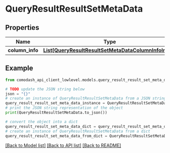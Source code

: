 # QueryResultResultSetMetaData


## Properties

Name | Type | Description | Notes
------------ | ------------- | ------------- | -------------
**column_info** | [**List[QueryResultResultSetMetaDataColumnInfoInner]**](QueryResultResultSetMetaDataColumnInfoInner.md) |  | [optional] 

## Example

```python
from comodash_api_client_lowlevel.models.query_result_result_set_meta_data import QueryResultResultSetMetaData

# TODO update the JSON string below
json = "{}"
# create an instance of QueryResultResultSetMetaData from a JSON string
query_result_result_set_meta_data_instance = QueryResultResultSetMetaData.from_json(json)
# print the JSON string representation of the object
print(QueryResultResultSetMetaData.to_json())

# convert the object into a dict
query_result_result_set_meta_data_dict = query_result_result_set_meta_data_instance.to_dict()
# create an instance of QueryResultResultSetMetaData from a dict
query_result_result_set_meta_data_from_dict = QueryResultResultSetMetaData.from_dict(query_result_result_set_meta_data_dict)
```
[[Back to Model list]](../README.md#documentation-for-models) [[Back to API list]](../README.md#documentation-for-api-endpoints) [[Back to README]](../README.md)


